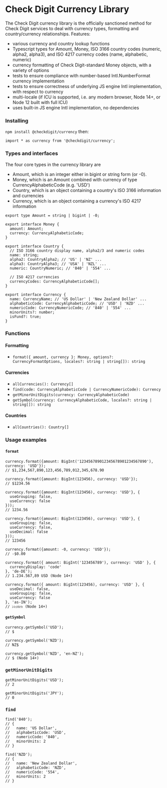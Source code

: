 # Check Digit Currency Library

The Check Digit currency library is the officially sanctioned method for Check Digit services to deal with currency types, formatting and country/currency relationships.  Features:
* various currency and country lookup functions
* Typescript types for Amount, Money, ISO 3166 country codes (numeric, alpha2, alpha3), and ISO 4217 currency codes (name, alphabetic, numeric)
* currency formatting of Check Digit-standard Money objects, with a variety of options
* tests to ensure compliance with number-based Intl.NumberFormat currency implementation
* tests to ensure correctness of underlying JS engine Intl implementation, with respect to currency
* multi-locale (if ICU is supported, i.e. any modern browser, Node 14+, or Node 12 built with full ICU)
* uses built-in JS engine Intl implementation, no dependencies

### Installing

`npm install @checkdigit/currency` then:
```
import * as currency from '@checkdigit/currency';
```

### Types and interfaces

The four core types in the currency library are
* Amount, which is an integer either in bigint or string form (or -0).
* Money, which is an Amount combined with currency of type CurrencyAlphabeticCode (e.g. 'USD')
* Country, which is an object containing a country's ISO 3166 information and currencies
* Currency, which is an object containing a currency's ISO 4217 information

```
export type Amount = string | bigint | -0;

export interface Money {
  amount: Amount;
  currency: CurrencyAlphabeticCode;
}

export interface Country {
  // ISO 3166 country display name, alpha2/3 and numeric codes
  name: string;
  alpha2: CountryAlpha2; // 'US' | 'NZ' ...
  alpha3: CountryAlpha3; // 'USA' | 'NZL' ...
  numeric: CountryNumeric; // '840' | '554' ...

  // ISO 4217 currencies
  currencyCodes: CurrencyAlphabeticCode[];
}

export interface Currency {
  name: CurrencyName; // 'US Dollar' | 'New Zealand Dollar' ...
  alphabeticCode: CurrencyAlphabeticCode; // 'USD' | 'NZD' ...
  numericCode: CurrencyNumericCode; // '840' | '554' ...
  minorUnits?: number;
  isFund?: true;
}
```

### Functions

#### Formatting
* `format({ amount, currency }: Money, options?: CurrencyFormatOptions, locales?: string | string[]): string`
#### Currencies
* `allCurrencies(): Currency[]`
* `find(code: CurrencyAlphabeticCode | CurrencyNumericCode): Currency`
* `getMinorUnitDigits(currency: CurrencyAlphabeticCode)`
* `getSymbol(currency: CurrencyAlphabeticCode, locales?: string | string[]): string`
#### Countries
* `allCountries(): Country[]`

### Usage examples

#### `format`
```
currency.format({amount: BigInt('123456789012345678901234567890'), currency: 'USD'});
// $1,234,567,890,123,456,789,012,345,678.90

currency.format({amount: BigInt(123456), currency: 'USD'});
// $1234.56

currency.format({amount: BigInt(123456), currency: 'USD'}, {
  useGrouping: false,
  useCurrency: false
}));
// 1234.56

currency.format({amount: BigInt(123456), currency: 'USD'}, {
  useGrouping: false,
  useCurrency: false,
  useDecimal: false
}));
// 123456

currency.format({amount: -0, currency: 'USD'});
// -$0.00

currency.format({ amount: BigInt('123456789'), currency: 'USD' }, {
  currencyDisplay: 'code'
}, 'de-DE');
// 1.234.567,89 USD (Node 14+)

currency.format({ amount: BigInt(123456), currency: 'USD' }, {
  useDecimal: false,
  useGrouping: false,
  useCurrency: false
}, 'as-IN');
// ১২৩৪৫৬ (Node 14+)
```

#### `getSymbol`
```
currency.getSymbol('USD');
// $

currency.getSymbol('NZD');
// NZ$

currency.getSymbol('NZD', 'en-NZ');
// $ (Node 14+)

```

### `getMinorUnitDigits`
```
getMinorUnitDigits('USD');
// 2

getMinorUnitDigits('JPY');
// 0
```

### `find`
```
find('840');
// {
//   name: 'US Dollar',
//   alphabeticCode: 'USD',
//   numericCode: '840',
//   minorUnits: 2
// }

find('NZD');
// {
//   name: 'New Zealand Dollar',
//   alphabeticCode: 'NZD',
//   numericCode: '554',
//   minorUnits: 2
// }
```
